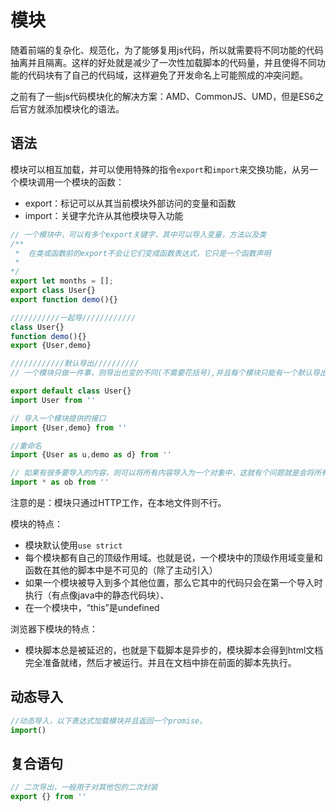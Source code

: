 # 模块
随着前端的复杂化、规范化，为了能够复用js代码，所以就需要将不同功能的代码抽离并且隔离。这样的好处就是减少了一次性加载脚本的代码量，并且使得不同功能的代码块有了自己的代码域，这样避免了开发命名上可能照成的冲突问题。

之前有了一些js代码模块化的解决方案：AMD、CommonJS、UMD，但是ES6之后官方就添加模块化的语法。

## 语法

模块可以相互加载，并可以使用特殊的指令`export`和`import`来交换功能，从另一个模块调用一个模块的函数：

* export：标记可以从其当前模块外部访问的变量和函数
* import：关键字允许从其他模块导入功能

````js
// 一个模块中，可以有多个export关键字，其中可以导入变量，方法以及类
/**
 *  在类或函数前的export不会让它们变成函数表达式，它只是一个函数声明
 * 
*/
export let months = [];
export class User{}
export function demo(){}

///////////一起导////////////
class User{}
function demo(){}
export {User,demo}

////////////默认导出//////////
// 一个模块只做一件事，则导出也变的不同(不需要花括号),并且每个模块只能有一个默认导出。默认导出之后的变量名可以不一致

export default class User{}
import User from ''
````

````js
// 导入一个模块提供的接口
import {User,demo} from ''

//重命名
import {User as u,demo as d} from ''

// 如果有很多要导入的内容，则可以将所有内容导入为一个对象中，这就有个问题就是会将所有的东西都导出，可能有些是我们不需要的，这就导致之后打包的文件特别大
import * as ob from ''

````

注意的是：模块只通过HTTP工作，在本地文件则不行。

模块的特点：

* 模块默认使用`use strict`
* 每个模块都有自己的顶级作用域。也就是说，一个模块中的顶级作用域变量和函数在其他的脚本中是不可见的（除了主动引入）
* 如果一个模块被导入到多个其他位置，那么它其中的代码只会在第一个导入时执行（有点像java中的静态代码块）、
* 在一个模块中，“this”是undefined

浏览器下模块的特点：
* 模块脚本总是被延迟的，也就是下载脚本是异步的，模块脚本会得到html文档完全准备就绪，然后才被运行。并且在文档中排在前面的脚本先执行。

## 动态导入

````js
//动态导入，以下表达式加载模块并且返回一个promise。
import() 

````

## 复合语句

```js
// 二次导出，一般用于对其他包的二次封装
export {} from ''
```